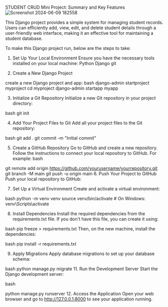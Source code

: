STUDENT CRUD Mini Project: Summary and Key Features
![Screenshot 2024-06-09 182558](https://github.com/jonasMJL997/django-students-management-project/assets/118437218/45cd01f2-fcbe-4d3e-a1f2-9442f249818c)



This Django project provides a simple system for managing student records.
Users can efficiently add, view, edit, and delete student details through 
a user-friendly web interface, making it an effective tool for maintaining a student database.

To make this Django project run, below are the steps to take:

1. Set Up Your Local Environment
Ensure you have the necessary tools installed on your local machine:
Python
Django
git

2. Create a New Django Project
   
create a new Django project and app:
bash
django-admin startproject myproject
cd myproject
django-admin startapp myapp

3. Initialize a Git Repository
Initialize a new Git repository in your project directory:

bash
git init

4. Add Your Project Files to Git
Add all your project files to the Git repository:

bash
git add .
git commit -m "Initial commit"


5. Create a GitHub Repository
Go to GitHub and create a new repository.
Follow the instructions to connect your local repository to GitHub. For example:
bash

git remote add origin https://github.com/yourusername/yourrepository.git
git branch -M main
git push -u origin main
6. Push Your Project to GitHub
Push your local repository to GitHub:

7. Set Up a Virtual Environment
Create and activate a virtual environment:

bash
python -m venv venv
source venv/bin/activate  # On Windows: venv\Scripts\activate

8. Install Dependencies
Install the required dependencies from the requirements.txt file. If you don't have this file, you can create it using:

bash
pip freeze > requirements.txt
Then, on the new machine, install the dependencies:

bash
pip install -r requirements.txt

9. Apply Migrations
Apply database migrations to set up your database schema:

bash
python manage.py migrate
11. Run the Development Server
Start the Django development server:

bash

python manage.py runserver
12. Access the Application
Open your web browser and go to http://127.0.0.1:8000 to see your application running.
